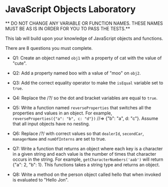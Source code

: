 # JavaScript Objects Laboratory 

** DO NOT CHANGE ANY VARIABLE OR FUNCTION NAMES. THESE NAMES MUST BE AS IS IN ORDER FOR YOU TO PASS THE TESTS.**

This lab will build upon your knowledge of JavaScript objects and functions. 

There are 8 questions you must complete.

* Q1: Create an object named `obj1` with a property of cat with the value of "cute".

* Q2: Add a property named boo with a value of "moo" on `obj2`. 

* Q3: Add the correct equality operator to make the `isEqual` variable set to `true`.

* Q4: Replace the /*?*/ so the dot and bracket variables are equal to `true`. 

* Q5: Write a function named `reverseProperties` that switches all the properties and values in an object. For example, `reverseProperties({"a": "b", c: "d"})` //=> {"b": "a", d: "c"}. Assume that all input objects have no nesting.

* Q6: Replace /*?*/ with correct values so that `dealerId`, `secondCar`, `managerName` and `numOfInterns` are set to true.

* Q7: Write a function that returns an object where each key is a character in a given string and each value is the number of times that character occurs in the string. For example, `getCharacterNumbers('aab')` will return {"a": 2, "b": 1}. This functions takes a string type and returns an object.

* Q8: Write a method on the person object called hello that when invoked is evaluated to "Hello Jon".

